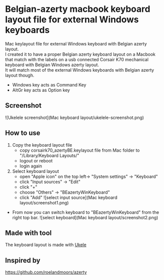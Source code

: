 # Belgian-azerty macbook keyboard layout file for external Windows keyboards
Mac keylayout file for external Windows keyboard with Belgian azerty layout.\
I created it to have a proper Belgian azerty keyboard layout on a Macbook that match with the labels on a usb connected Corsair K70 mechanical keyboard with Belgian Windows azerty layout.\
It will match most of the external Windows keyboards with Belgian azerty layout though.
- Windows key acts as Command Key
- AltGr key acts as Option key
## Screenshot
![Ukelele screenshot](Mac keyboard layout/ukelele-screenshot.png)
## How to use
1. Copy the keyboard layout file
   - copy corsairk70_azertyBE.keylayout file from Mac folder to "/Library/Keyboard Layouts/"
   - logout or reboot
   - login again
2. Select keyboard layout
   - open "Apple icon" on the top left-> "System settings" -> "Keyboard"
   - click "Input sources" -> "Edit"
   - click "+"
   - choose "Others" -> "BEazertyWinKeyboard"
   - click "Add"
![select input source](Mac keyboard layout/screenshot1.png)
- From now you can switch keyboard to "BEazertyWinKeyboard" from the right top bar.
![select keyboard](Mac keyboard layout/screenshot2.png)
## Made with tool
The keyboard layout is made with [Ukele](https://software.sil.org/ukelele/)
## Inspired by
https://github.com/roelandmoors/azerty